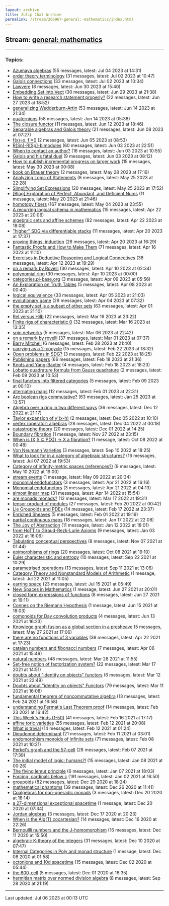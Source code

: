 ```yaml
---
layout: archive
title: Zulip Chat Archive
permalink: /stream/266967-general:-mathematics/index.html
---
```


## Stream: [general: mathematics](https://mattecapu.github.io/ct-zulip-archive/stream/266967-general:-mathematics/index.html)
---

### Topics:

* [Azumaya algebras](topic/topic_Azumaya.20algebras.html) (55 messages, latest: Jul 04 2023 at 14:31)
* [order theory terminology](topic/topic_order.20theory.20terminology.html) (31 messages, latest: Jul 02 2023 at 10:47)
* [Galois connections](topic/topic_Galois.20connections.html) (33 messages, latest: Jul 02 2023 at 10:34)
* [Lawvere](topic/topic_Lawvere.html) (8 messages, latest: Jun 30 2023 at 15:40)
* [Embedding Set into Vect](topic/topic_Embedding.20Set.20into.20Vect.html) (30 messages, latest: Jun 29 2023 at 21:38)
* [How to write a research statement properly?](topic/topic_How.20to.20write.20a.20research.20statement.20properly.3F.html) (22 messages, latest: Jun 27 2023 at 18:52)
* [generalizing Wedderburn-Artin](topic/topic_generalizing.20Wedderburn-Artin.html) (53 messages, latest: Jun 14 2023 at 21:34)
* [quaternions](topic/topic_quaternions.html) (58 messages, latest: Jun 14 2023 at 05:38)
* [The closure functor](topic/topic_The.20closure.20functor.html) (11 messages, latest: Jun 12 2023 at 18:46)
* [Separable algebras and Galois theory](topic/topic_Separable.20algebras.20and.20Galois.20theory.html) (21 messages, latest: Jun 08 2023 at 07:27)
* [f(x)=x, f'=0](topic/topic_f(x).3Dx.2C.20f'.3D0.html) (2 messages, latest: Jun 05 2023 at 08:53)
* [R\[Sn\]-R\[Sp\]-bimodules](topic/topic_R.5BSn.5D-R.5BSp.5D-bimodules.html) (60 messages, latest: Jun 03 2023 at 22:51)
* [When to contact an author?](topic/topic_When.20to.20contact.20an.20author.3F.html) (16 messages, latest: Jun 03 2023 at 10:55)
* [Galois and his fatal duel](topic/topic_Galois.20and.20his.20fatal.20duel.html) (9 messages, latest: Jun 03 2023 at 08:12)
* [How to publish incremental progress on larger work](topic/topic_How.20to.20publish.20incremental.20progress.20on.20larger.20work.html) (15 messages, latest: May 30 2023 at 00:08)
* [book on Brauer theory](topic/topic_book.20on.20Brauer.20theory.html) (2 messages, latest: May 28 2023 at 17:16)
* [Analyzing Logic of Statements](topic/topic_Analyzing.20Logic.20of.20Statements.html) (8 messages, latest: May 25 2023 at 22:28)
* [Simplifying Set Expressions](topic/topic_Simplifying.20Set.20Expressions.html) (20 messages, latest: May 25 2023 at 17:52)
* [\[Blog\] Exploration of Perfect, Abundant, and Deficient Nums](topic/topic_.5BBlog.5D.20Exploration.20of.20Perfect.2C.20Abundant.2C.20and.20Deficient.20Nums.html) (11 messages, latest: May 20 2023 at 21:46)
* [homotopy fibers](topic/topic_homotopy.20fibers.html) (167 messages, latest: May 04 2023 at 23:55)
* [A recurring logical schema in mathematics](topic/topic_A.20recurring.20logical.20schema.20in.20mathematics.html) (15 messages, latest: Apr 22 2023 at 20:06)
* [algebraic sets and affine schemes](topic/topic_algebraic.20sets.20and.20affine.20schemes.html) (82 messages, latest: Apr 22 2023 at 18:08)
* ["higher" SDG via differentiable stacks](topic/topic_.22higher.22.20SDG.20via.20differentiable.20stacks.html) (11 messages, latest: Apr 20 2023 at 17:37)
* [proving things: induction](topic/topic_proving.20things.3A.20induction.html) (26 messages, latest: Apr 20 2023 at 16:29)
* [Fantastic Proofs and How to Make Them](topic/topic_Fantastic.20Proofs.20and.20How.20to.20Make.20Them.html) (71 messages, latest: Apr 16 2023 at 11:10)
* [Exercises in Deductive Reasoning and Logical Connectives](topic/topic_Exercises.20in.20Deductive.20Reasoning.20and.20Logical.20Connectives.html) (38 messages, latest: Apr 12 2023 at 19:29)
* [on a remark by Rovelli](topic/topic_on.20a.20remark.20by.20Rovelli.html) (30 messages, latest: Apr 10 2023 at 02:34)
* [polynomial ring](topic/topic_polynomial.20ring.html) (30 messages, latest: Apr 10 2023 at 00:00)
* [categories.pi-base.org](topic/topic_categories.2Epi-base.2Eorg.html) (3 messages, latest: Apr 09 2023 at 05:56)
* [An Exploration on Truth Tables](topic/topic_An.20Exploration.20on.20Truth.20Tables.html) (5 messages, latest: Apr 08 2023 at 00:40)
* [logical equivalence](topic/topic_logical.20equivalence.html) (33 messages, latest: Apr 05 2023 at 21:03)
* [evolutionary game](topic/topic_evolutionary.20game.html) (29 messages, latest: Apr 04 2023 at 07:32)
* [the empty set is a subset of other sets](topic/topic_the.20empty.20set.20is.20a.20subset.20of.20other.20sets.html) (63 messages, latest: Apr 01 2023 at 21:10)
* [Rel versus Hilb](topic/topic_Rel.20versus.20Hilb.html) (22 messages, latest: Mar 16 2023 at 23:22)
* [Finite rigs of characteristic 0](topic/topic_Finite.20rigs.20of.20characteristic.200.html) (32 messages, latest: Mar 16 2023 at 13:35)
* [spin networks](topic/topic_spin.20networks.html) (5 messages, latest: Mar 06 2023 at 22:42)
* [on a remark by rovelli](topic/topic_on.20a.20remark.20by.20rovelli.html) (37 messages, latest: Mar 01 2023 at 07:37)
* [Barry Mitchell](topic/topic_Barry.20Mitchell.html) (6 messages, latest: Feb 28 2023 at 21:40)
* [carrying as a 2-cocycle](topic/topic_carrying.20as.20a.202-cocycle.html) (15 messages, latest: Feb 22 2023 at 18:32)
* [Open problems in SDG?](topic/topic_Open.20problems.20in.20SDG.3F.html) (3 messages, latest: Feb 22 2023 at 18:25)
* [Publishing papers](topic/topic_Publishing.20papers.html) (66 messages, latest: Feb 18 2023 at 21:36)
* [Knots and Yang-Baxter](topic/topic_Knots.20and.20Yang-Baxter.html) (4 messages, latest: Feb 18 2023 at 18:23)
* [Lobatto quadrature formula from Gauss quadrature](topic/topic_Lobatto.20quadrature.20formula.20from.20Gauss.20quadrature.html) (2 messages, latest: Feb 09 2023 at 10:53)
* [final functors into filtered categories](topic/topic_final.20functors.20into.20filtered.20categories.html) (5 messages, latest: Feb 09 2023 at 00:10)
* [alternating maps](topic/topic_alternating.20maps.html) (12 messages, latest: Feb 01 2023 at 22:31)
* [Are boolean rigs commutative?](topic/topic_Are.20boolean.20rigs.20commutative.3F.html) (63 messages, latest: Jan 25 2023 at 13:57)
* [Algebra over a ring in two different ways](topic/topic_Algebra.20over.20a.20ring.20in.20two.20different.20ways.html) (36 messages, latest: Dec 12 2022 at 21:17)
* [Taylor expansion of y'(x-h)](topic/topic_Taylor.20expansion.20of.20y'(x-h).html) (2 messages, latest: Dec 05 2022 at 10:10)
* [vertex (operator) algebras](topic/topic_vertex.20(operator).20algebras.html) (28 messages, latest: Dec 04 2022 at 00:18)
* [catastrophe theory](topic/topic_catastrophe.20theory.html) (20 messages, latest: Dec 01 2022 at 14:25)
* [Boundary fibration](topic/topic_Boundary.20fibration.html) (1 message, latest: Nov 27 2022 at 23:15)
* [When is (X,S ⊆ P(X)) -> X a fibration?](topic/topic_When.20is.20(X.2CS.20.E2.8A.86.20P(X)).20-.3E.20X.20a.20fibration.3F.html) (1 message, latest: Oct 08 2022 at 00:48)
* [Von Neumann Varieties](topic/topic_Von.20Neumann.20Varieties.html) (3 messages, latest: Sep 10 2022 at 18:25)
* [What to look for in a category of algebraic structures?](topic/topic_What.20to.20look.20for.20in.20a.20category.20of.20algebraic.20structures.3F.html) (16 messages, latest: Jul 07 2022 at 19:53)
* [Category of infinity-metric spaces (references?)](topic/topic_Category.20of.20infinity-metric.20spaces.20(references.3F).html) (9 messages, latest: May 10 2022 at 19:00)
* [stream events](topic/topic_stream.20events.html) (1 message, latest: May 09 2022 at 20:34)
* [monomial endofunctors](topic/topic_monomial.20endofunctors.html) (3 messages, latest: Apr 21 2022 at 16:16)
* [Monomial endofunctors](topic/topic_Monomial.20endofunctors.html) (3 messages, latest: Apr 21 2022 at 04:13)
* [almost linear map](topic/topic_almost.20linear.20map.html) (31 messages, latest: Apr 14 2022 at 15:54)
* [are monads monads?](topic/topic_are.20monads.20monads.3F.html) (12 messages, latest: Mar 17 2022 at 19:31)
* [tensor product of modules](topic/topic_tensor.20product.20of.20modules.html) (27 messages, latest: Feb 20 2022 at 00:42)
* [Lie  Groupoids and PDEs](topic/topic_Lie.20.20Groupoids.20and.20PDEs.html) (14 messages, latest: Feb 17 2022 at 23:37)
* [Enriched Sheaves](topic/topic_Enriched.20Sheaves.html) (5 messages, latest: Feb 01 2022 at 19:19)
* [partial continuous maps](topic/topic_partial.20continuous.20maps.html) (18 messages, latest: Jan 17 2022 at 22:08)
* [The Joy of Abstraction](topic/topic_The.20Joy.20of.20Abstraction.html) (11 messages, latest: Jan 12 2022 at 18:01)
* [from HoTT to Giraud-Rezk-Lurie Axioms](topic/topic_from.20HoTT.20to.20Giraud-Rezk-Lurie.20Axioms.html) (9 messages, latest: Jan 03 2022 at 16:06)
* [Tabulating conceptual perspectives](topic/topic_Tabulating.20conceptual.20perspectives.html) (8 messages, latest: Nov 07 2021 at 01:44)
* [epimorphisms of rings](topic/topic_epimorphisms.20of.20rings.html) (20 messages, latest: Oct 08 2021 at 19:10)
* [Euler characteristic and entropy](topic/topic_Euler.20characteristic.20and.20entropy.html) (10 messages, latest: Sep 22 2021 at 10:29)
* [parametrised operations](topic/topic_parametrised.20operations.html) (13 messages, latest: Sep 11 2021 at 13:06)
* [Category Theory and Nonstandard Models of Arithmetic](topic/topic_Category.20Theory.20and.20Nonstandard.20Models.20of.20Arithmetic.html) (1 message, latest: Jul 22 2021 at 11:05)
* [earring space](topic/topic_earring.20space.html) (23 messages, latest: Jul 15 2021 at 05:49)
* [New Spaces in Mathematics](topic/topic_New.20Spaces.20in.20Mathematics.html) (1 message, latest: Jun 27 2021 at 20:01)
* [closed form expressions of functions](topic/topic_closed.20form.20expressions.20of.20functions.html) (8 messages, latest: Jun 27 2021 at 19:11)
* [Connes on the Riemann Hypothesis](topic/topic_Connes.20on.20the.20Riemann.20Hypothesis.html) (1 message, latest: Jun 15 2021 at 18:03)
* [comonoids for Day convolution products](topic/topic_comonoids.20for.20Day.20convolution.20products.html) (4 messages, latest: Jun 13 2021 at 16:23)
* [Knowlege graph fusion as a global section in a presheave](topic/topic_Knowlege.20graph.20fusion.20as.20a.20global.20section.20in.20a.20presheave.html) (5 messages, latest: May 27 2021 at 17:06)
* [there are no functions of 3 variables](topic/topic_there.20are.20no.20functions.20of.203.20variables.html) (38 messages, latest: Apr 22 2021 at 17:23)
* [catalan numbers and fibonacci numbers](topic/topic_catalan.20numbers.20and.20fibonacci.20numbers.html) (7 messages, latest: Apr 06 2021 at 15:49)
* [natural numbers](topic/topic_natural.20numbers.html) (48 messages, latest: Mar 28 2021 at 11:55)
* [Set-free notion of factorization system?](topic/topic_Set-free.20notion.20of.20factorization.20system.3F.html) (22 messages, latest: Mar 17 2021 at 14:51)
* [doubts about "identity on objects" functors](topic/topic_doubts.20about.20.22identity.20on.20objects.22.20functors.html) (6 messages, latest: Mar 12 2021 at 22:49)
* [Doubts about "identity on objects" Functors](topic/topic_Doubts.20about.20.22identity.20on.20objects.22.20Functors.html) (79 messages, latest: Mar 11 2021 at 16:08)
* [fundamental theorem of noncommutative algebra](topic/topic_fundamental.20theorem.20of.20noncommutative.20algebra.html) (13 messages, latest: Feb 24 2021 at 16:58)
* [understanding Fermat's Last Theorem proof](topic/topic_understanding.20Fermat's.20Last.20Theorem.20proof.html) (14 messages, latest: Feb 23 2021 at 16:42)
* [This Week's Finds (1-50)](topic/topic_This.20Week's.20Finds.20(1-50).html) (41 messages, latest: Feb 16 2021 at 17:17)
* [affine toric varieties](topic/topic_affine.20toric.20varieties.html) (55 messages, latest: Feb 12 2021 at 20:08)
* [What is trivial](topic/topic_What.20is.20trivial.html) (14 messages, latest: Feb 12 2021 at 01:24)
* [Dieudonné determinant](topic/topic_Dieudonn.C3.A9.20determinant.html) (21 messages, latest: Feb 11 2021 at 03:01)
* [endomorphism monoids of infinite sets](topic/topic_endomorphism.20monoids.20of.20infinite.20sets.html) (71 messages, latest: Feb 08 2021 at 10:21)
* [Perkel's graph and the 57-cell](topic/topic_Perkel's.20graph.20and.20the.2057-cell.html) (28 messages, latest: Feb 07 2021 at 17:39)
* [The initial model of logic: humans?!](topic/topic_The.20initial.20model.20of.20logic.3A.20humans.3F!.html) (15 messages, latest: Jan 08 2021 at 00:26)
* [The flying lemur principle](topic/topic_The.20flying.20lemur.20principle.html) (6 messages, latest: Jan 07 2021 at 18:03)
* [Forcing: cardinals below c](topic/topic_Forcing.3A.20cardinals.20below.20c.html) (191 messages, latest: Jan 02 2021 at 16:50)
* [groupoids](topic/topic_groupoids.html) (82 messages, latest: Dec 29 2020 at 18:24)
* [mathematical phantoms](topic/topic_mathematical.20phantoms.html) (39 messages, latest: Dec 26 2020 at 11:41)
* [Coalgebras for non-operadic monads](topic/topic_Coalgebras.20for.20non-operadic.20monads.html) (3 messages, latest: Dec 20 2020 at 18:14)
* [a 27-dimensional exceptional spacetime](topic/topic_a.2027-dimensional.20exceptional.20spacetime.html) (1 message, latest: Dec 20 2020 at 07:34)
* [Jordan algebras](topic/topic_Jordan.20algebras.html) (3 messages, latest: Dec 17 2020 at 20:23)
* [When is the Alg(T) cocartesian?](topic/topic_When.20is.20the.20Alg(T).20cocartesian.3F.html) (14 messages, latest: Dec 16 2020 at 22:26)
* [Bernoullli numbers and the J-homomorphism](topic/topic_Bernoullli.20numbers.20and.20the.20J-homomorphism.html) (16 messages, latest: Dec 11 2020 at 15:50)
* [algebraic K-theory of the integers](topic/topic_algebraic.20K-theory.20of.20the.20integers.html) (31 messages, latest: Dec 10 2020 at 07:47)
* [Internal Categories in Poly and monad structure](topic/topic_Internal.20Categories.20in.20Poly.20and.20monad.20structure.html) (1 message, latest: Dec 08 2020 at 01:58)
* [octonions and 10d spacetime](topic/topic_octonions.20and.2010d.20spacetime.html) (15 messages, latest: Dec 02 2020 at 05:44)
* [the 600-cell](topic/topic_the.20600-cell.html) (5 messages, latest: Dec 01 2020 at 16:35)
* [hermitian matrix over normed division algebra](topic/topic_hermitian.20matrix.20over.20normed.20division.20algebra.html) (8 messages, latest: Sep 28 2020 at 21:19)

<hr><p>Last updated: Jul 06 2023 at 00:13 UTC</p>